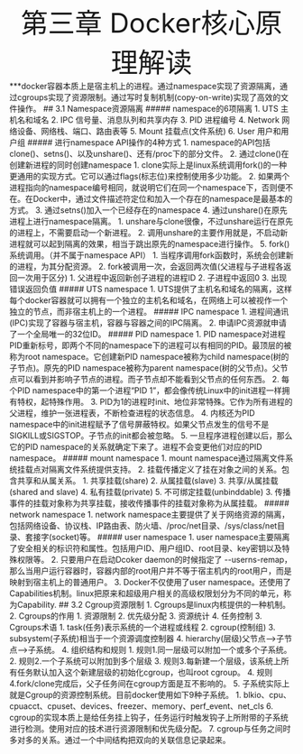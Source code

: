 <div align='center' ><font size='70'>第三章 Docker核心原理解读</font></div>
***docker容器本质上是宿主机上的进程。通过namespace实现了资源隔离，通过cgroups实现了资源限制。通过写时复制机制(copy-on-write)实现了高效的文件操作。
## 3.1 Namespace资源隔离
##### namespace的6项隔离
1. UTS      主机名和域名
2. IPC      信号量、消息队列和共享内存
3. PID      进程编号
4. Network  网络设备、网络栈、端口、路由表等
5. Mount    挂载点(文件系统)
6. User     用户和用户组
#####  进行namespace API操作的4种方式
1. namespace的API包括clone()、setns()、以及unshare()、还有/proc下的部分文件。
2. 通过clone()在创建新进程的同时创建namespace
    1. clone实际上是linux系统调用fork()的一种更通用的实现方式。它可以通过flags(标志位)来控制使用多少功能。
    2. 如果两个进程指向的namespace编号相同，就说明它们在同一个namespace下，否则便不在。在Docker中，通过文件描述符定位和加入一个存在的namespace是最基本的方式。
3. 通过setns()加入一个已经存在的namespace
4. 通过unshare()在原先进程上进行namespace隔离。
   1. unshare与clone很像，不过unshare运行在原先的进程上，不需要启动一个新进程。
   2. 调用unshare的主要作用就是，不启动新进程就可以起到隔离的效果，相当于跳出原先的namespace进行操作。
5. fork()系统调用。（并不属于namespace API）
   1. 当程序调用fork函数时，系统会创建新的进程，为其分配资源。
   2. fork被调用一次，会返回两次值(父进程与子进程各返回一次用于区分)
      1. 父进程中返回新创子进程的进程ID
      2. 子进程中返回0
      3. 出现错误返回负值
##### UTS namespace
1. UTS提供了主机名和域名的隔离，这样每个docker容器就可以拥有一个独立的主机名和域名，在网络上可以被视作一个独立的节点，而非宿主机上的一个进程。
##### IPC namespace
1. 进程间通讯(IPC)实现了容器与宿主机，容器与容器之间的IPC隔离。
2. 申请IPC资源就申请了一个全局唯一的32位ID。
##### PID namespace
1. PID namespace对进程PID重新标号，即两个不同的namespace下的进程可以有相同的PID。最顶层的被称为root namespace。它创建新PID namespace被称为child namespace(树的子节点)。原先的PID namespace被称为parent namespace(树的父节点)。父节点可以看到并影响子节点的进程。而子节点却不能看到父节点的任何东西。
2. 每个PID namespace中的第一个进程“PID 1”，都会像传统Linux中的init进程一样拥有特权，起特殊作用。
3. PID为1的进程时init、地位非常特殊。它作为所有进程的父进程，维护一张进程表，不断检查进程的状态信息。
4. 内核还为PID namespace中的init进程赋予了信号屏蔽特权。如果父节点发生的信号不是SIGKILL或SIGSTOP。子节点的init都会被忽略。
5. 一旦程序进程创建以后，那么它的PID namespace的关系就确定下来了。进程不会变更他们对应的PID namespace。
#####  mount namespace
1. mount namespace通过隔离文件系统挂载点对隔离文件系统提供支持。
2. 挂载传播定义了挂在对象之间的关系。包含共享和从属关系。
   1. 共享挂载(share)
   2. 从属挂载(slave)
   3. 共享/从属挂载(shared and slave)
   4. 私有挂载(private)
   5. 不可绑定挂载(unbinddable)
3. 传播事件的挂载对象称为共享挂载，接收传播事件的挂载对象称为从属挂载。
##### network namespace
1. network namespace主要提供了关于网络资源的隔离，包括网络设备、协议栈、IP路由表、防火墙、/proc/net目录、/sys/class/net目录、套接字(socket)等。
##### user namespace
1. user namespace主要隔离了安全相关的标识符和属性。包括用户ID、用户组ID、root目录、key密钥以及特殊权限等。
2. 只要用户在启动Dcoker daemon的时候指定了 --userns-remap，那么当用户运行容器时，容器内部的root用户并不等于宿主机内的root用户，而是映射到宿主机上的普通用户。
3. Docker不仅使用了user namespace。还使用了Capabilities机制。linux把原来和超级用户相关的高级权限划分为不同的单元，称为Capability.
## 3.2 Cgroup资源限制
1. Cgroups是linux内核提供的一种机制。
2. Cgroups的作用
   1. 资源限制
   2. 优先级分配
   3. 资源统计
   4. 任务控制
3. Cgroups术语
   1. task(任务)表示系统的一个进程或线程
   2. cgroup(控制组)
   3. subsystem(子系统)相当于一个资源调度控制器
   4. hierarchy(层级)父节点-->子节点-->子系统。
4. 组织结构和规则
   1. 规则1.同一层级可以附加一个或多个子系统。
   2. 规则2.一个子系统可以附加到多个层级
   3. 规则3.每新建一个层级，该系统上所有任务默认加入这个新建层级的初始化cgroup，也叫root cgroup。
   4. 规则4.fork/clone完成后，父子任务间在cgroup方面是互不影响的。
5. 子系统实际上就是Cgroup的资源控制系统。目前docker使用如下9种子系统。
   1. blkio、cpu、cpuacct、cpuset、devices、freezer、memory、perf_event、net_cls
6. cgroup的实现本质上是给任务挂上钩子，任务运行时触发钩子上所附带的子系统进行检测。使用对应的技术进行资源限制和优先级分配。
7. cgroup与任务之间时多对多的关系。通过一个中间结构把双向的关联信息记录起来。